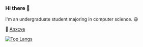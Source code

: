 ### Hi there 👋

<!--
**Anxcye/Anxcye** is a ✨ _special_ ✨ repository because its `README.md` (this file) appears on your GitHub profile.

Here are some ideas to get you started:

- 🔭 I’m currently working on ...
- 🌱 I’m currently learning ...
- 👯 I’m looking to collaborate on ...
- 🤔 I’m looking for help with ...
- 💬 Ask me about ...
- 📫 How to reach me: ...
- 😄 Pronouns: ...
- ⚡ Fun fact: ...
-->

I'm an undergraduate student majoring in computer science. 😃




🔗 [Anxcye](https://Anxcye.com)
<!--[![Anurag's GitHub stats](https://github-readme-stats.vercel.app/api?username=Anxcye&count_private=true&layout=donut&size_weight=0&count_weight=1)](https://github.com/anuraghazra/github-readme-stats)-->

[![Top Langs](https://github-readme-stats.vercel.app/api/top-langs/?username=Anxcye&exclude_repo=Chisel-Bootmap-Chinese&langs_count=10&layout=compact)](https://github.com/Anxcye)
